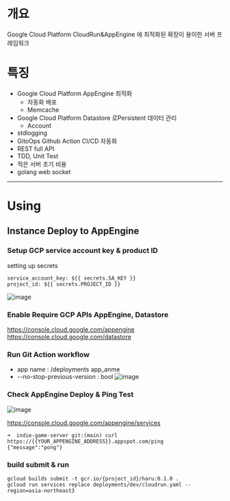 # 개요
Google Cloud Platform CloudRun&AppEngine 에 최적화된 확장이 용이한 서버 프레임워크

# 특징
- Google Cloud Platform AppEngine 최적화
	- 자동화 배포
	- Memcache
- Google Cloud Platform Datastore 로Persistent 데이터 관리
	- Account
- stdlogging
- GitoOps Github Action CI/CD 자동화
- REST full API
- TDD, Unit Test
- 적은 서버 초기 비용
- golang web socket
---

# Using
## Instance Deploy to AppEngine

### Setup GCP service account key & product ID
setting up secrets
```
service_account_key: ${{ secrets.SA_KEY }}
project_id: ${{ secrets.PROJECT_ID }}
```
![image](https://user-images.githubusercontent.com/22079767/144077080-504aeb7c-ae48-4d99-b36c-e6d99216a9ad.png)

### Enable Require GCP APIs AppEngine, Datastore
https://console.cloud.google.com/appengine
https://console.cloud.google.com/datastore

### Run Git Action workflow
- app name : /deployments app_anme
- --no-stop-previous-version : bool
![image](https://user-images.githubusercontent.com/22079767/144077357-0c05438e-87e0-46c0-8ad3-5e1a21380cc3.png)

### Check AppEngine Deploy & Ping Test
![image](https://user-images.githubusercontent.com/22079767/144080614-745250b4-4acd-421e-920d-52087308bd8d.png)

https://console.cloud.google.com/appengine/services

```
➜  indie-game-server git:(main) curl https://{{YOUR_APPENGINE_ADDRESS}}.appspot.com/ping
{"message":"pong"}
```


### build submit & run
```
gcloud builds submit -t gcr.io/{project_id}/haru:0.1.0 .
gcloud run services replace deployments/dev/cloudrun.yaml --region=asia-northeast3
```
